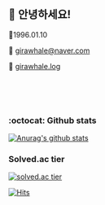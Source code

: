 
## :wave: 안녕하세요! 



:baby:1996.01.10

:email: [girawhale@naver.com](mailto:girawhale@naver.com)

:green_book: [girawhale.log](https://velog.io/@girawhale)

<br/><br/><br/>


### :octocat: Github stats

[![Anurag's github stats](https://github-readme-stats.vercel.app/api?username=girawhale&show_icons=true)](https://github.com/anuraghazra/github-readme-stats)

### Solved.ac tier

[![solved.ac tier](http://mazassumnida.wtf/api/generate_badge?boj=girawhale)](https://solved.ac/girawhale)




[![Hits](https://hits.seeyoufarm.com/api/count/incr/badge.svg?url=https%3A%2F%2Fgithub.com%2Fgirawhale&count_bg=%235194F0&title_bg=%23555555&icon=&icon_color=%23E7E7E7&title=hits&edge_flat=true)](https://hits.seeyoufarm.com)
